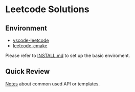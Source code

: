 # Leetcode Solutions

## Environment

- [vscode-leetcode](https://github.com/LeetCode-OpenSource/vscode-leetcode)
- [leetcode-cmake](https://github.com/fengkx/leetcode-cmake)

Please refer to [INSTALL.md](./INSTALL.md) to set up the basic enviroment.

## Quick Review

[Notes](./quick_review.md) about common used API or templates.